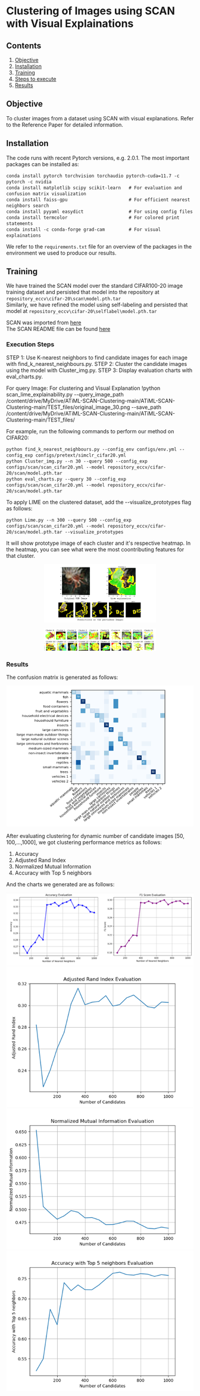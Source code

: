 # Clustering of Images using SCAN with Visual Explainations

## Contents
1. [Objective](#objective)
0. [Installation](#installation)
0. [Training](#training)
0. [Steps to execute](#Steps-to-execute)
0. [Results](#results)

## Objective
To cluster images from a dataset using SCAN with visual explanations. Refer to the Reference Paper for detailed information.

## Installation
The code runs with recent Pytorch versions, e.g. 2.0.1. 
The most important packages can be installed as:
```shell
conda install pytorch torchvision torchaudio pytorch-cuda=11.7 -c pytorch -c nvidia
conda install matplotlib scipy scikit-learn   # For evaluation and confusion matrix visualization
conda install faiss-gpu                       # For efficient nearest neighbors search 
conda install pyyaml easydict                 # For using config files
conda install termcolor                       # For colored print statements
conda install -c conda-forge grad-cam         # For visual explainations
```
We refer to the `requirements.txt` file for an overview of the packages in the environment we used to produce our results.

## Training
We have trained the SCAN model over the standard CIFAR100-20 image training dataset and persisted that model into the repository at `repository_eccv\cifar-20\scan\model.pth.tar`<br>
Similarly, we have refined the model using self-labeling and persisted that model at `repository_eccv\cifar-20\selflabel\model.pth.tar`

SCAN was imported from [here](https://github.com/wvangansbeke/Unsupervised-Classification)<br>
The SCAN README file can be found [here](SCAN_README.md)<br>

### Execution Steps
STEP 1: Use K-nearest neighbors to find candidate images for each image with find_k_nearest_neighbours.py.
STEP 2: Cluster the candidate images using the model with Cluster_img.py.
STEP 3: Display evaluation charts with eval_charts.py.

For query Image: For clustering and Visual Explanation
!python scan_lime_explainability.py --query_image_path /content/drive/MyDrive/ATiML-SCAN-Clustering-main/ATiML-SCAN-Clustering-main/TEST_files/original_image_30.png --save_path /content/drive/MyDrive/ATiML-SCAN-Clustering-main/ATiML-SCAN-Clustering-main/TEST_files/


For example, run the following commands to perform our method on CIFAR20:
```shell
python find_k_nearest_neighbours.py --config_env configs/env.yml --config_exp configs/pretext/simclr_cifar20.yml
python Cluster_img.py --n 30 --query 500 --config_exp configs/scan/scan_cifar20.yml --model repository_eccv/cifar-20/scan/model.pth.tar
python eval_charts.py --query 30 --config_exp configs/scan/scan_cifar20.yml --model repository_eccv/cifar-20/scan/model.pth.tar
```

To apply LIME on the clustered dataset, add the --visualize_prototypes flag as follows:
```shell
python Lime.py --n 300 --query 500 --config_exp configs/scan/scan_cifar20.yml --model repository_eccv/cifar-20/scan/model.pth.tar --visualize_prototypes

```
It will show prototype image of each cluster and it's respective heatmap. In the heatmap, you can see what were the most coontributing features for that cluster.

<p align="center">
    <img src="images/example1.png" width="300"/>
    
</p>

<p align="center">
    <img src="images/cluster wise feature highlight.png" width="300"/>
</p>

### Results
The confusion matrix is generated as follows:
<p align="center">
    <img src="images/confmatrix.png"/>
</p>

After evaluating clustering for dynamic number of candidate images [50, 100,...,1000], we got clustering performance metrics as follows:
1. Accuracy
2. Adjusted Rand Index
3. Normalized Mutual Information
4. Accuracy with Top 5 neighbors

And the charts we generated are as follows:
<p align="center">
    <img src="images/F1andACC.png"/>
    <img src="images/ARI.png"/>
    <img src="images/NMI.png"/>
    <img src="images/ACCTop5.png"/>
</p>


